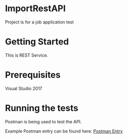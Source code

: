 # ImportRestAPI
Project is for a job application test

# Getting Started
This is REST Service.

# Prerequisites
Visual Studio 2017

# Running the tests
Postman is being used to test the API.

Example Postman entry can be found here:
[Postman Entry](https://drive.google.com/file/d/1uU14ACt_icTaLgTgN7Ich7d4O9j9r-MK/view)
